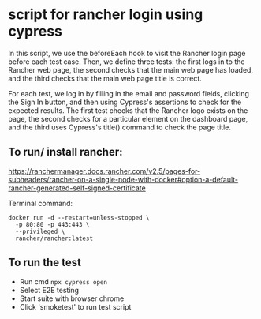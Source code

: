 # script for rancher login using cypress
In this script, we use the beforeEach hook to visit the Rancher login page before each test case. Then, we define three tests: the first logs in to the Rancher web page, the second checks that the main web page has loaded, and the third checks that the main web page title is correct.

For each test, we log in by filling in the email and password fields, clicking the Sign In button, and then using Cypress's assertions to check for the expected results. The first test checks that the Rancher logo exists on the page, the second checks for a particular element on the dashboard page, and the third uses Cypress's title() command to check the page title.


## To run/ install rancher:
https://ranchermanager.docs.rancher.com/v2.5/pages-for-subheaders/rancher-on-a-single-node-with-docker#option-a-default-rancher-generated-self-signed-certificate

Terminal command:
```
docker run -d --restart=unless-stopped \
  -p 80:80 -p 443:443 \
  --privileged \
  rancher/rancher:latest
```

## To run the test
* Run cmd ```npx cypress open```
* Select E2E testing
* Start suite with browser chrome
* Click 'smoketest' to run test script